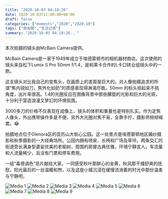 ```yaml
---
title: "2020-10-03 04:18:26"
date: 2020-10-03T11:00:00+08:00
draft: false
categories: ["moments","2020","2020-10"]
tags: ["朋友圈","生活记录"]
summary: "2020-10-03 04:18:26..."
---
```


本次拍摄的镜头由McBain Camera提供。

McBain Camera是一家于1949年成立于埃德蒙顿市的相机器材商店。这次使用的镜头来自松下Lumix S Pro 50mm f/1.4，是和莱卡合作的L卡口转业组镜头中的一款。

这支镜头对比我自己的变焦头，在画质上的差距是巨大的。对人像拍摄追求的所谓“焦内锐如刀，焦外化如奶”的质感表现得淋漓尽致。50mm 的标头拍起来不挑角度，出片率很高。1.4的光圈反应在图像背景中那些朦胧的光影和巨大的光斑，十分利于营造浪漫又梦幻的环境氛围。

3000多刀的价格不仅表现在成像上，镜头的体积和重量也是特别扎实。作为定焦人像头，外出携带操作多是不便。另外大光圈对焦不易，全靠手拧，摄影师频频喊累。😂 

拍摄地点位于Glenora区的亚历山大街心公园。这一处景点是埃德蒙顿地区婚纱摄影和秋季摄影的一大经典场所。公园内拥有喷泉、长椅和广场及草坪。两条交汇的街道旁长满身型婆娑优美的老榆树，周围的房屋古典优雅，环境宁静宜人。车流量和人流量稀少，且没有门票和停车费用。

一组“毒德调色”皂片献给大家。一同感受秋叶那醉心的金黄，秋风那干燥舒爽的抚慰，阳光最后的一丝温暖和煦，以及这座小城沉浸在缓慢流淌着的时光中那份温柔与宁静吧。

![Media 1](/Moments/photos/2020-10-03/202010030418260.jpg)
![Media 2](/Moments/photos/2020-10-03/202010030418261.jpg)
![Media 3](/Moments/photos/2020-10-03/202010030418262.jpg)
![Media 4](/Moments/photos/2020-10-03/202010030418263.jpg)
![Media 5](/Moments/photos/2020-10-03/202010030418264.jpg)
![Media 6](/Moments/photos/2020-10-03/202010030418265.jpg)
![Media 7](/Moments/photos/2020-10-03/202010030418266.jpg)
![Media 8](/Moments/photos/2020-10-03/202010030418267.jpg)
![Media 9](/Moments/photos/2020-10-03/202010030418268.jpg)

